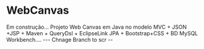 # WebCanvas
Em construção... Projeto Web Canvas em Java no modelo MVC + JSON +JSP + Maven + QueryDsl + EclipseLink JPA + Bootstrap+CSS + BD MySQL Workbench....
--- Chnage Branch to scr --
